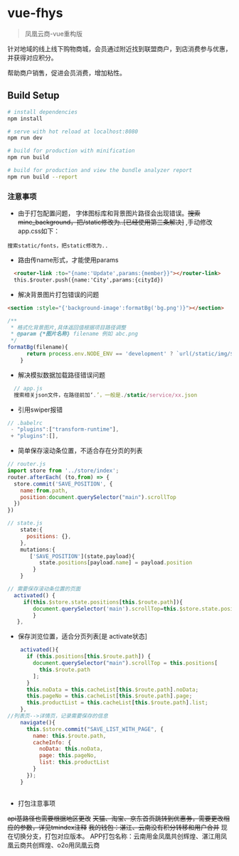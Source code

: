 # vue-fhys

> 凤凰云商-vue重构版

针对地域的线上线下购物商城，会员通过附近找到联盟商户，到店消费参与优惠，并获得对应积分。

帮助商户销售，促进会员消费，增加粘性。

## Build Setup

``` bash
# install dependencies
npm install

# serve with hot reload at localhost:8080
npm run dev

# build for production with minification
npm run build

# build for production and view the bundle analyzer report
npm run build --report
```

### 注意事项

- 由于打包配置问题， 字体图标库和背景图片路径会出现错误。~~搜索mine_background，把/static修改为..[已经使用第三条解决]~~ ,手动修改app.css如下：
```
搜索static/fonts，把static修改为..
```
- 路由传name形式，才能使用params
```html
  <router-link :to="{name:'Update',params:{member}}"></router-link>
  this.$router.push({name:'City',params:{cityId})
```

- 解决背景图片打包错误的问题

```html
<section :style="{'background-image':formatBg('bg.png')}"></section>
```

```javascript
/**
 * 格式化背景图片,具体返回值根据项目路径调整
 * @param {*图片名称} filename 例如 abc.png
 */
formatBg(filename){
      return process.env.NODE_ENV == 'development' ? `url(/static/img/${filename})` : `url(./static/img/${filename})`
    }
```
- 解决模拟数据加载路径错误问题
```javascript
  // app.js
  搜索相关json文件，在路径前加‘.’，一般是./static/service/xx.json
```
- 引用swiper报错
```javascript
// .babelrc
 - "plugins":["transform-runtime"],
 + "plugins":[],
```

- 简单保存滚动条位置，不适合存在分页的列表

```javascript
// router.js
import store from '../store/index';
router.afterEach( (to,from) => {
  store.commit('SAVE_POSITION', {
    name:from.path,
    position:document.querySelector("main").scrollTop
  })
})

// state.js
	state:{
      positions: {},
    },
    mutations:{
       ['SAVE_POSITION'](state,payload){
     	  state.positions[payload.name] = payload.position
  		}
    }

// 需要保存滚动条位置的页面
  activated() {
     if(this.$store.state.positions[this.$route.path]){
        document.querySelector('main').scrollTop=this.$store.state.positions[this.$route.path]
        }
   },

```

- 保存浏览位置，适合分页列表[是 activate状态]
```javascript
    activated(){
      if (this.positions[this.$route.path]) {
        document.querySelector("main").scrollTop = this.positions[
          this.$route.path
        ];
      }
      this.noData = this.cacheList[this.$route.path].noData;
      this.pageNo = this.cacheList[this.$route.path].page;
      this.productList = this.cacheList[this.$route.path].list;
    },
//列表页-->详情页，记录需要保存的信息
    navigate(){
      this.$store.commit("SAVE_LIST_WITH_PAGE", {
        name: this.$route.path,
        cacheInfo: {
          noData: this.noData,
          page: this.pageNo,
          list: this.productList
        }
      });
    }
      
```

- 打包注意事项

 ~~api基路径也需要根据地区更改~~
  ~~天猫、淘宝、京东首页跳转到优惠券，需要更改相应的参数，详见tmindex注释~~
  ~~我的钱包：湛江、云南没有积分转移和用户合并~~ 
  现在切换分支，打包对应版本。
  APP打包名称：云南用金凤凰共创辉煌、湛江用凤凰云商共创辉煌、o2o用凤凰云商 